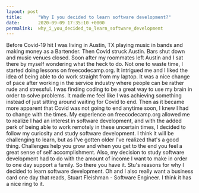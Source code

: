 ```yaml
---
layout: post
title:      "Why I you decided to learn software development?"
date:       2020-09-09 17:35:10 +0000
permalink:  why_i_you_decided_to_learn_software_development
---
```



Before Covid-19 hit I was living in Austin, TX playing music in bands and making money as a Bartender. Then Covid struck Austin. Bars shut down and music venues closed. Soon after my roommates left Austin and I sat there by myself wondering what the heck to do. Not one to waste time, I started doing lessons on freecodecamp.org. It intrigued me and I liked the idea of being able to do work straight from my laptop. It was a nice change of pace after working in the service industry where people can be rather rude and stressful. I was finding coding to be a great way to use my brain in order to solve problems. It made me feel like I was achieving something instead of just sitting around waiting for Covid to end. Then as it became more apparent that Covid was not going to end anytime soon, I knew I had to change with the times. My experience on freecodecamp.org allowed me to realize I had an interest in software development, and with the added perk of being able to work remotely in these uncertain times, I decided to follow my curiosity and study software development. I think it will be challenging to learn, but as I've gotten older I've realized that's a good thing. Challenges help you grow and when you get to the end you feel a great sense of self accomplishment. Also, my decision to study software development had to do with the amount of income I want to make in order to one day support a family. So there you have it. Stu's reasons for why I decided to learn software development. Oh and I also really want a business card one day that reads, Stuart Fleishman - Software Engineer. I think it has a nice ring to it.  
